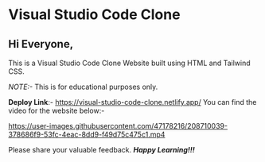 # Visual Studio Code Clone
## Hi Everyone,
This is a Visual Studio Code Clone Website built using HTML and Tailwind CSS. 

*NOTE:-* This is for educational purposes only. 

**Deploy Link**:- https://visual-studio-code-clone.netlify.app/
You can find the video for the website below:-


https://user-images.githubusercontent.com/47178216/208710039-378686f9-53fc-4eac-8dd9-f49d75c475c1.mp4

Please share your valuable feedback. 
***Happy Learning!!!***
